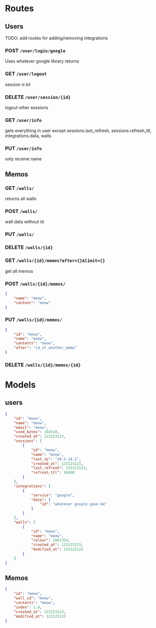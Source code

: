 # Routes

## Users

TODO: add routes for adding/removing integrations

### POST `/user/login/google`
Uses whatever google library returns
### GET `/user/logout`
session is kil
### DELETE `/user/session/{id}`
logout other sessions
### GET `/user/info`
gets everything in user except sessions.last_refresh, sessions.refresh_ttl, integrations.data, walls
### PUT `/user/info`
only receive name

## Memos

### GET `/walls/`
returns all walls
### POST `/walls/`
wall data without id
### PUT `/walls/`
### DELETE `/walls/{id}`
### GET `/walls/{id}/memos?after={}&limit={}`
get all memos 
### POST `/walls/{id}/memos/`
```json
{
    "name": "meow",
    "content": "meow"
}
```
### PUT `/walls/{id}/memos/`
```json
{
    "id": "meow",
    "name": "meow",
    "contents": "meow",
    "after": "id_of_another_memo"
}
```
### DELETE `/walls/{id}/memos/{id}`

# Models

## users
```json
{
    "id": "meow",
    "name": "meow",
    "email": "meow",
    "used_bytes": 102410,
    "created_at": 123123123,
    "sessions": [
        {
            "id": "meow",
            "name": "meow",
            "last_ip": "10.5.14.1",
            "created_at": 123123123,
            "last_refresh": 123123123,
            "refresh_ttl": 38400
        }
    ],
    "integrations": [
        {
            "service": "google",
            "data": {
                "id": "whatever google gave me"
            }
        }
    ],
    "walls": [
        {
            "id": "meow",
            "name": "meow",
            "colour": 1681354,
            "created_at": 123123123,
            "modified_at": 123123123
        }
    ]
}
```

## Memos
```json
{
    "id": "meow",
    "wall_id": "meow",
    "contents": "meow",
    "index": 1.0,
    "created_at": 123123123,
    "modified_at": 123123123
}
```
